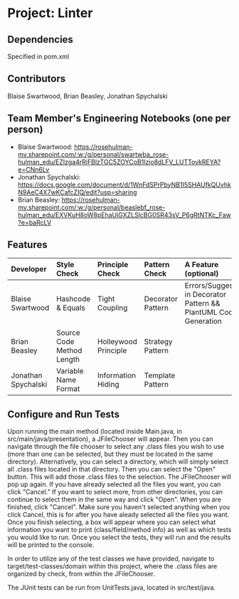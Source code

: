 # Project: Linter

## Dependencies
Specified in pom.xml

## Contributors
Blaise Swartwood, Brian Beasley, Jonathan Spychalski

## Team Member's Engineering Notebooks (one per person)
- Blaise Swartwood: https://rosehulman-my.sharepoint.com/:w:/g/personal/swartwba_rose-hulman_edu/EZIzga4rRiFBlzTGC5ZOYCoB1lzjo8dLFV_LUTTovkREYA?e=CNn6Lv
- Jonathan Spychalski: https://docs.google.com/document/d/1WnFdSPrPbyNB1I5SHAUfkQUvhkN9AeC4X7wKCafcZIQ/edit?usp=sharing
- Brian Beasley: https://rosehulman-my.sharepoint.com/:w:/g/personal/beaslebf_rose-hulman_edu/EXVKuH8oW8pEhaUjGXZLSlcBG0SR43sV_P6gRtNTKc_Faw?e=baRcLV

## Features


| Developer         | Style Check        | Principle Check | Pattern Check     | A Feature (optional) |
|:------------------|:-------------------|:----------------|:------------------|:---------------------|
| Blaise Swartwood   |  Hashcode & Equals |  Tight Coupling | Decorator Pattern |  Errors/Suggestions in Decorator Pattern && PlantUML Code Generation |
| Brian Beasley      | Source Code Method Length | Holleywood Principle | Strategy Pattern |  |
| Jonathan Spychalski| Variable Name Format | Information Hiding | Template Pattern |                  


## Configure and Run Tests ##
Upon running the main method (located inside Main.java, in src/main/java/presentation), a JFileChooser will appear. Then you can navigate through the file chooser to select any .class files you wish to use (more than one can be selected, but they must be located in the same directory). Alternatively, you can select a directory, which will simply select all .class files located in that directory. Then you can select the "Open" button. This will add those .class files to the selection. The JFileChooser will pop up again. If you have already selected all the files you want, you can click "Cancel." If you want to select more, from other directories, you can continue to select them in the same way and click "Open". When you are finished, click "Cancel". Make sure you haven't selected anything when you click Cancel, this is for after you have aleady selected all the files you want. Once you finish selecting, a box will appear where you can select what information you want to print (class/field/method info) as well as which tests you would like to run. Once you select the tests, they will run and the results will be printed to the console. 

In order to utilize any of the test classes we have provided, navigate to target/test-classes/domain within this project, where the .class files are organized by check, from within the JFileChooser. 

The JUnit tests can be run from UnitTests.java, located in src/test/java.
